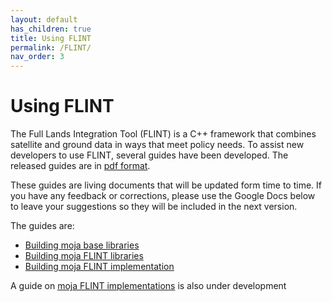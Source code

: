 ```yaml
---
layout: default
has_children: true
title: Using FLINT
permalink: /FLINT/
nav_order: 3
---
```

# Using FLINT

The Full Lands Integration Tool (FLINT) is a C++ framework that combines satellite and ground data in ways that meet policy needs. To assist new developers to use FLINT, several guides have been developed. The released guides are in [pdf format](https://github.com/moja-global/FLINT/tree/master/How_to_use_FLINT).

These guides are living documents that will be updated form time to time. If you have any feedback or corrections, please use the Google Docs below to leave your suggestions so they will be included in the next version.

The guides are:
* [Building moja base libraries](https://docs.google.com/document/d/1i6S0X0nTyxfJwn6KhGo9AahXOH1gBnTdwYdAxGchHsI/edit?usp=sharing)
* [Building moja FLINT libraries](https://docs.google.com/document/d/1jceIX1E7HOmzmLW6C-E6GDbMz9sxM-nIy90CbY463Lw/edit?usp=sharing)
* [Building moja FLINT implementation](https://docs.google.com/document/d/139-1Nc5AR0yhN--Jb0W_jIfzUasoItkt4dyYM3m19N4/edit?usp=sharing)

A  guide on [moja FLINT implementations](https://docs.google.com/document/d/185DrAQ9Tpg0XqwMt26ouzIDRKihJU0MZ2VUYX0L5Bys/edit?usp=sharing) is also under development 